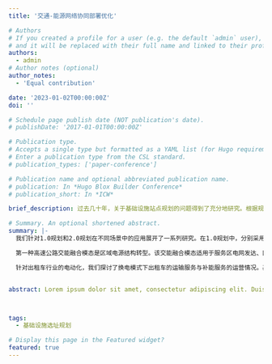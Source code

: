 ```yaml
---
title: '交通-能源网络协同部署优化'

# Authors
# If you created a profile for a user (e.g. the default `admin` user), write the username (folder name) here
# and it will be replaced with their full name and linked to their profile.
authors:
  - admin
# Author notes (optional)
author_notes:
  - 'Equal contribution'

date: '2023-01-02T00:00:00Z'
doi: ''

# Schedule page publish date (NOT publication's date).
# publishDate: '2017-01-01T00:00:00Z'

# Publication type.
# Accepts a single type but formatted as a YAML list (for Hugo requirements).
# Enter a publication type from the CSL standard.
# publication_types: ['paper-conference']

# Publication name and optional abbreviated publication name.
# publication: In *Hugo Blox Builder Conference*
# publication_short: In *ICW*

brief_description: 过去几十年，关于基础设施站点规划的问题得到了充分地研究。根据规划主体和需求估计的不同，我们将站点规划研究划分为三个阶段。受模型结构和算法效率的限制，在0.0传统规划研究中，大多基于静态的用户能源需求对充电站点进行部署优化。在此基础上，我们在1.0规划中秉承运营与规划一体化的理念，在规划层面进行设施资源配置的同时，考虑系统内各主体的动态运营交互，从而实现设施资源与动态能源需求在时空维度的供需匹配，保障交通与供电网络的动态可持续运营。进一步，在2.0规划中，我们面向交通-能源多网络耦合规划问题，考虑交通流、能量流和信息流之间的耦合互动，综合、高效利用交通和能源系统资源，实现交通、供电与发电网络的协同运作和布局规划，有效解决车流、补给设备、供能不协调的现实问题。

# Summary. An optional shortened abstract.
summary: |-
  我们针对1.0规划和2.0规划在不同场景中的应用展开了一系列研究。在1.0规划中，分别采用双层优化模型和数据驱动优化模型对高速公路快充网络和城市出租车换电网络进行部署优化。在2.0规划中，针对高速公路场景中两种具有应用前景的交能融合模态:区域电源结构转型和分布式公路交通能源系统建设展开了研究。        

  第一种高速公路交能融合模态是区域电源结构转型。该交能融合模态适用于服务区电网发达、区域能源优势显著的高速公路网络。在该交能融合模态中，公路服务区的电力仅由当地电网进行供应，通过对区域内整体电力结构进行转型优化，实现公路交通用能的清洁化。为实现速公路充电网络部署与区域电源结构转型在时间和空间上的匹配，我们综合考虑设施可持续运营、电动汽车可达性和网络多阶段有序建设，提出了一种以提升网络节能减排效益和优化设备利用率为导向的高速公路充电网络三步骤迭代规划方法。以山东半岛城市群高速公路网络为例，在胶东半岛核电群发展规划的背景下，展开2025年-2045年间的设施网络动态部署方案研究，并阐明了模型中秉承的运营与规划一体化、发挥网络需求诱导作用、保障电动汽车可达性等规划理念对于高速公路充电网络规划与管理的重要性。       

  针对出租车行业的电动化，我们探讨了换电模式下出租车的运输服务与补能服务的运营情况。基于出租车GPS数据，我们在利用离散选择模型对出租车司机在运营过程中的换电行为建模第二种高速公路交能融合模态是分布式公路交通能源系统建设。分布式公路交通能源系统尤其适用于服务区电网薄弱但地区可再生能源丰富的高速公路网络。在该交通融合模态中，公路服务区通过将分布式风机、光伏、储能、可控负荷、主电源进行统一整合，构建既可与大电网并联运行，又可以独立于大电网的、孤岛运行的微型电力网络。在公路交通用能自洽目标的驱动下，为建设一个具有高服务水平、能源自洽和可持续运营的公路“风-光-储-充”能源网络，我们提出了一个嵌套双层优化模型，在实现系统内电动汽车用户、供电设施和发电设施动态交互与协同运行的同时，以公路交通能源网络净现值最大化为目标，对充电站位置与容量及其所配套的风-光-储发电系统设备的额定装机容量与功率进行优化部署。针对性的，提出了一种以启发式算法为主体，结合多智能体仿真技术与整数规划算法的混合求解算法。进一步，选取内蒙古“呼-包-乌”城市群局域高速公路为实际案例。研究表明该模型实现了交通网络、充电网络与发电网络的深度耦合，在交通侧积极发挥基础设施对需求的管理与诱导作用，在能源侧充分挖掘多种可再生能源的发电互补和储能设备的削峰填谷优势。的前提下，采用数据驱动方法对出租车换电网络内的乘客订单请求、司机换电决策和换电站服务操作的动态交互进行仿真建模。仿真系统实现对嵌入换电活动的出租车出行链的重构，并对出租车运输服务和换电设施网络服务进行逐秒高精度仿真与监测。         


abstract: Lorem ipsum dolor sit amet, consectetur adipiscing elit. Duis posuere tellus ac convallis placerat. Proin tincidunt magna sed ex sollicitudin condimentum. Sed ac faucibus dolor, scelerisque sollicitudin nisi. Cras purus urna, suscipit quis sapien eu, pulvinar tempor diam. Quisque risus orci, mollis id ante sit amet, gravida egestas nisl. Sed ac tempus magna. Proin in dui enim. Donec condimentum, sem id dapibus fringilla, tellus enim condimentum arcu, nec volutpat est felis vel metus. Vestibulum sit amet erat at nulla eleifend gravida.



tags:
  - 基础设施选址规划

# Display this page in the Featured widget?
featured: true
---
```


<!-- **简介** 

新型交通能源系统“源-网-荷-储”的协同运作被广泛认为是有效是有效提升提升两大系统的综合运营效率和推动交通领域低碳化的重要手段。我们在剖析系统内源源互补、源网协调、网荷互动、网储互动和源荷互动等多元动态交互关系的基础上，基于丰富的城市地理、交通和电网大数据，采用数据驱动和多智能体仿真技术，实现交通能源系统中“人-车-路-桩-能-信息”的协同运行与管理。它为新型交通能源系统的运营管理、设施部署、产业评估提供空间粒度精细、时间粒度精确、状态维度丰富的数据基础。 -->